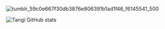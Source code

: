 ![tumblr_59c0e667f30db3876e806391b1ad1f46_f6145541_500](https://user-images.githubusercontent.com/110302587/196511669-0e2eae1c-c79f-4d2a-8a0b-48964609db97.gif)



![Tangi GitHub stats](https://github-readme-stats.vercel.app/api?username=pedrohtangi&show_icons=true&theme=dark)
